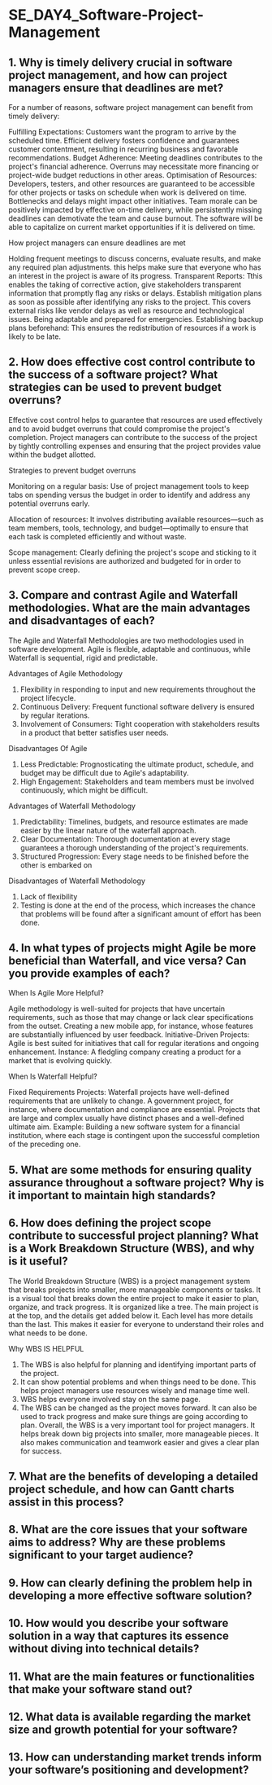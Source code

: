 # SE_DAY4_Software-Project-Management
## 1. Why is timely delivery crucial in software project management, and how can project managers ensure that deadlines are met?
For a number of reasons, software project management can benefit from timely delivery:

Fulfilling Expectations: Customers want the program to arrive by the scheduled time. Efficient delivery fosters confidence and guarantees customer contentment, resulting in recurring business and favorable recommendations.
Budget Adherence: Meeting deadlines contributes to the project's financial adherence. Overruns may necessitate more financing or project-wide budget reductions in other areas.
Optimisation of Resources: Developers, testers, and other resources are guaranteed to be accessible for other projects or tasks on schedule when work is delivered on time. Bottlenecks and delays might impact other initiatives.
Team morale can be positively impacted by effective on-time delivery, while persistently missing deadlines can demotivate the team and cause burnout.
The software will be able to capitalize on current market opportunities if it is delivered on time.

How project managers can ensure deadlines are met

Holding frequent meetings to discuss concerns, evaluate results, and make any required plan adjustments. this helps make sure that everyone who has an interest in the project is aware of its progress.
Transparent Reports: Tthis enables the taking of corrective action, give stakeholders transparent information that promptly flag any risks or delays.
Establish mitigation plans as soon as possible after identifying any risks to the project. This covers external risks like vendor delays as well as resource and technological issues.
Being adaptable and prepared for emergencies.
Establishing backup plans beforehand: This ensures the redistribution of resources if a work is likely to be late.

## 2. How does effective cost control contribute to the success of a software project? What strategies can be used to prevent budget overruns?

Effective cost control helps to guarantee that resources are used effectively and to avoid budget overruns that could compromise the project's completion. Project managers can contribute to the success of the project by tightly controlling expenses and ensuring that the project provides value within the budget allotted.

Strategies to prevent budget overruns

Monitoring on a regular basis: Use of project management tools to keep tabs on spending versus the budget in order to identify and address any potential overruns early.

Allocation of resources: It involves distributing available resources—such as team members, tools, technology, and budget—optimally to ensure that each task is completed efficiently and without waste.

Scope management: Clearly defining the project's scope and sticking to it unless essential revisions are authorized and budgeted for in order to prevent scope creep.

## 3. Compare and contrast Agile and Waterfall methodologies. What are the main advantages and disadvantages of each?

The Agile  and Waterfall Methodologies are two methodologies used in software development. Agile is flexible, adaptable and continuous, while Waterfall is sequential, rigid and predictable.

Advantages of Agile Methodology
1) Flexibility in responding to input and new requirements throughout the project lifecycle.
2) Continuous Delivery: Frequent functional software delivery is ensured by regular iterations.
3) Involvement of Consumers: Tight cooperation with stakeholders results in a product that better satisfies user needs.

Disadvantages Of Agile
1) Less Predictable: Prognosticating the ultimate product, schedule, and budget may be difficult due to Agile's adaptability.
2) High Engagement: Stakeholders and team members must be involved continuously, which might be difficult.

Advantages of Waterfall Methodology 
1) Predictability: Timelines, budgets, and resource estimates are made easier by the linear nature of the waterfall approach.
2) Clear Documentation: Thorough documentation at every stage guarantees a thorough understanding of the project's requirements.
3) Structured Progression: Every stage needs to be finished before the other is embarked on

Disadvantages of Waterfall Methodology
1) Lack of flexibility
2) Testing is done at the end of the process, which increases the chance that problems will be found after a significant amount of effort has been done.
   
## 4. In what types of projects might Agile be more beneficial than Waterfall, and vice versa? Can you provide examples of each?
When Is Agile More Helpful?

Agile methodology is well-suited for projects that have uncertain requirements, such as those that may change or lack clear specifications from the outset. Creating a new mobile app, for instance, whose features are substantially influenced by user feedback.
Initiative-Driven Projects: Agile is best suited for initiatives that call for regular iterations and ongoing enhancement. Instance: A fledgling company creating a product for a market that is evolving quickly.

When Is Waterfall Helpful?

Fixed Requirements Projects: Waterfall projects have well-defined requirements that are unlikely to change. A government project, for instance, where documentation and compliance are essential.
Projects that are large and complex usually have distinct phases and a well-defined ultimate aim. 
Example: Building a new software system for a financial institution, where each stage is contingent upon the successful completion of the preceding one.

## 5. What are some methods for ensuring quality assurance throughout a software project? Why is it important to maintain high standards?

## 6. How does defining the project scope contribute to successful project planning? What is a Work Breakdown Structure (WBS), and why is it useful?
The World Breakdown Structure (WBS) is a project management system that breaks projects into smaller, more manageable components or tasks. It is a visual tool that breaks down the entire project to make it easier to plan, organize, and track progress.
It is organized like a tree. The main project is at the top, and the details get added below it. Each level has more details than the last. This makes it easier for everyone to understand their roles and what needs to be done.

Why WBS IS HELPFUL

1) The WBS is also helpful for planning and identifying important parts of the project.
2) It can show potential problems and when things need to be done. This helps project managers use resources wisely and manage time well.
3) WBS helps everyone involved stay on the same page.
4) The WBS can be changed as the project moves forward. It can also be used to track progress and make sure things are going according to plan.
Overall, the WBS is a very important tool for project managers. It helps break down big projects into smaller, more manageable pieces. It also makes communication and teamwork easier and gives a clear plan for success.
## 7. What are the benefits of developing a detailed project schedule, and how can Gantt charts assist in this process?
## 8. What are the core issues that your software aims to address? Why are these problems significant to your target audience?
## 9. How can clearly defining the problem help in developing a more effective software solution?
## 10. How would you describe your software solution in a way that captures its essence without diving into technical details?
## 11. What are the main features or functionalities that make your software stand out?
## 12. What data is available regarding the market size and growth potential for your software?
## 13. How can understanding market trends inform your software’s positioning and development?
